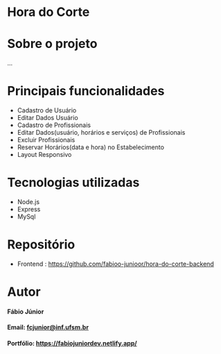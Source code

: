 # Hora do Corte
# Sobre o projeto
...

# Principais funcionalidades 
* Cadastro de Usuário
* Editar Dados Usuário
* Cadastro de Profissionais
* Editar Dados(usuário, horários e serviços) de Profissionais
* Excluir Profissionais
* Reservar Horários(data e hora) no Estabelecimento
* Layout Responsivo

# Tecnologias utilizadas
* Node.js
* Express
* MySql

# Repositório
* Frontend : https://github.com/fabioo-junioor/hora-do-corte-backend
  
# Autor
#### Fábio Júnior
#### Email: fcjunior@inf.ufsm.br
#### Portfólio: https://fabiojuniordev.netlify.app/